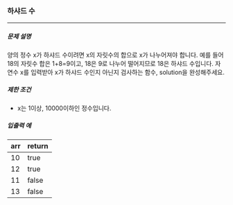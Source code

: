 ### 하샤드 수

***

##### 문제 설명

양의 정수 x가 하샤드 수이려면 x의 자릿수의 합으로 x가 나누어져야 합니다. 예를 들어 18의 자릿수 합은 1+8=9이고, 18은 9로 나누어 떨어지므로 18은 하샤드 수입니다. 자연수 x를 입력받아 x가 하샤드 수인지 아닌지 검사하는 함수, solution을 완성해주세요.   

##### 제한 조건

- x는 1이상, 10000이하인 정수입니다.
      
##### 입출력 예

| arr | return |
| :----- | :----- |
| 10 | true |     
| 12 | true |     
| 11 | false |
| 13 | false | 